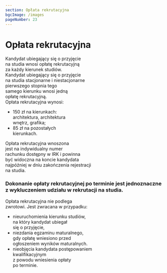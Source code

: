 ```yaml
---
section: Opłata rekrutacyjna
bgcImage: /images
pageNumber: 23
---
```


# Opłata rekrutacyjna

Kandydat ubiegający się o przyjęcie  
na studia wnosi opłatę rekrutacyjną  
za każdy kierunek studiów.  
Kandydat ubiegający się o przyjęcie  
na studia stacjonarne i niestacjonarne  
pierwszego stopnia tego  
samego kierunku wnosi jedną  
opłatę rekrutacyjną.  
Opłata rekrutacyjna wynosi:

- 150 zł na kierunkach:  
  architektura, architektura  
  wnętrz, grafika;
- 85 zł na pozostałych  
  kierunkach.

Opłata rekrutacyjna wnoszona  
jest na indywidualny numer  
rachunku dostępny w IRK i powinna  
być widoczna na koncie kandydata  
najpóźniej w dniu zakończenia rejestracji  
na studia.

### Dokonanie opłaty rekrutacyjnej po terminie jest jednoznaczne z wykluczeniem udziału w rekrutacji na studia.

Opłata rekrutacyjna nie podlega  
zwrotowi. Jest zwracana w przypadku:

- nieuruchomienia kierunku studiów,  
  na który kandydat ubiegał  
  się o przyjęcie,
- niezdania egzaminu maturalnego,  
  gdy opłatę wniesiono przed  
  ogłoszeniem wyników maturalnych.
- nieobjęcia kandydata postępowaniem  
  kwalifikacyjnym  
  z powodu wniesienia opłaty  
  po terminie.
